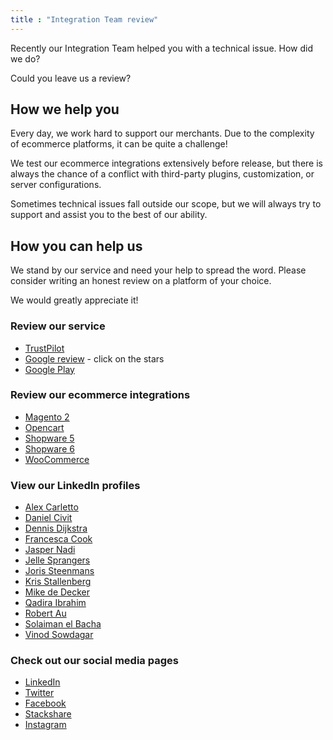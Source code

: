```yaml
---
title : "Integration Team review"
---
```


Recently our Integration Team helped you with a technical issue. How did we do?

Could you leave us a review?

## How we help you

Every day, we work hard to support our merchants. Due to the complexity of ecommerce platforms, it can be quite a challenge! 

We test our ecommerce integrations extensively before release, but there is always the chance of a conflict with third-party plugins, customization, or server configurations. 

Sometimes technical issues fall outside our scope, but we will always try to support and assist you to the best of our ability.

## How you can help us

We stand by our service and need your help to spread the word. Please consider writing an honest review on a platform of your choice.  

We would greatly appreciate it!

### Review our service

- [TrustPilot](https://nl.trustpilot.com/review/multisafepay.com)
- [Google review](https://www.google.com/search?rlz=1C1GCEU_enNL890NL890&q=MultiSafepay&stick=H4sIAAAAAAAAAONgecSYyS3w8sc9YamESWtOXmOM4uIKzsgvd80rySypFPLhYoOyFLj4pbj10_UNSwpzjKvyCjQYpHi5kAWkFJS4eNcZ2ciLihx-yaQlxLn6zo0yb45j7oKWcUd2fZ11-hzPIlYe39KckszgxLTUgsRKAFluieJ9AAAA&sa=X&ved=2ahUKEwj94_i1hOrnAhUuNOwKHQdQBEoQ6RMwC3oECAsQBA&biw=1280&bih=610#lrd=0x47c6084b76d8dcab:0xcecb9af5bac45e39,1,,,) - click on the stars
- [Google Play](https://play.google.com/store/apps/details?id=com.multisafepay.control)

### Review our ecommerce integrations

- [Magento 2](https://marketplace.magento.com/multisafepay-magento2.html)
- [Opencart](https://www.opencart.com/index.php?route=marketplace/extension/info&extension_id=39960)
- [Shopware 5](https://store.shopware.com/en/mltis39871819230f/multisafepay-online-payments-free-plugin-with-20-payment-methods.html)
- [Shopware 6](https://store.shopware.com/en/mltis59465832976f/multisafepay-online-payments-for-shopware-ideal-cards-klarna-alipay-etc..html)
- [WooCommerce](https://wordpress.org/plugins/multisafepay)

### View our LinkedIn profiles

- [Alex Carletto](https://www.linkedin.com/in/alexcarletto)  
- [Daniel Civit](https://www.linkedin.com/in/danielcivit)  
- [Dennis Dijkstra](https://www.linkedin.com/in/doubledijkstra)  
- [Francesca Cook](https://www.linkedin.com/in/francesca-cook-ba786a29/)  
- [Jasper Nadi](https://www.linkedin.com/in/jasper-nadi-6584b9122)  
- [Jelle Sprangers](https://www.linkedin.com/in/jelle-sprangers-partnermanager)  
- [Joris Steenmans](https://www.linkedin.com/in/jorissteenmans)  
- [Kris Stallenberg](https://www.linkedin.com/in/kris-stallenberg-a21471ba)  
- [Mike de Decker](https://www.linkedin.com/in/mike-de-decker-54443a163)  
- [Qadira Ibrahim](https://www.linkedin.com/in/qadira-ibrahim-a5126887)  
- [Robert Au](https://www.linkedin.com/in/robert-au-7b84a3177)  
- [Solaiman el Bacha](https://www.linkedin.com/in/solaimanelbacha)
- [Vinod Sowdagar](https://www.linkedin.com/in/vinod-sowdagar)  

### Check out our social media pages

- [LinkedIn](https://www.linkedin.com/company/multisafepay)  
- [Twitter](https://twitter.com/multisafepay)  
- [Facebook](https://www.facebook.com/multisafepay)  
- [Stackshare](https://stackshare.io/multisafepay/multisafepay)  
- [Instagram](https://www.instagram.com/multisafepay)
